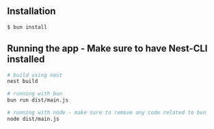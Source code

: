 ## Installation

```bash
$ bun install
```

## Running the app - Make sure to have Nest-CLI installed

```bash
# build using nest
nest build

# running with bun
bun run dist/main.js

# running with node - make sure to remove any code related to bun
node dist/main.js
```
